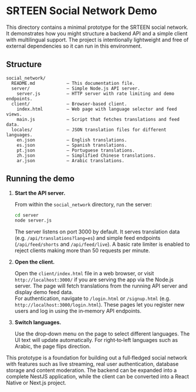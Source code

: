 # SRTEEN Social Network Demo

This directory contains a minimal prototype for the SRTEEN social network. It demonstrates how you might structure a backend API and a simple client with multilingual support. The project is intentionally lightweight and free of external dependencies so it can run in this environment.

## Structure

```
social_network/
  README.md            – This documentation file.
  server/              – Simple Node.js API server.
    server.js          – HTTP server with rate limiting and demo endpoints.
  client/              – Browser‑based client.
    index.html         – Web page with language selector and feed views.
    main.js            – Script that fetches translations and feed data.
  locales/             – JSON translation files for different languages.
    en.json            – English translations.
    es.json            – Spanish translations.
    pt.json            – Portuguese translations.
    zh.json            – Simplified Chinese translations.
    ar.json            – Arabic translations.
```

## Running the demo

1. **Start the API server.**

   From within the `social_network` directory, run the server:

   ```sh
   cd server
   node server.js
   ```

   The server listens on port 3000 by default. It serves translation data (e.g. `/api/translations?lang=es`) and simple feed endpoints (`/api/feed/shorts` and `/api/feed/live`). A basic rate limiter is enabled to reject clients making more than 50 requests per minute.

2. **Open the client.**

   Open the `client/index.html` file in a web browser, or visit `http://localhost:3000/` if you are serving the app via the Node.js server. The page will fetch translations from the running API server and display demo feed data.  
   For authentication, navigate to `/login.html` or `/signup.html` (e.g. `http://localhost:3000/login.html`). These pages let you register new users and log in using the in‑memory API endpoints.

3. **Switch languages.**

   Use the drop‑down menu on the page to select different languages. The UI text will update automatically. For right‑to‑left languages such as Arabic, the page flips direction.

This prototype is a foundation for building out a full‑fledged social network with features such as live streaming, real user authentication, database storage and content moderation. The backend can be expanded into a complete NestJS application, while the client can be converted into a React Native or Next.js project.
